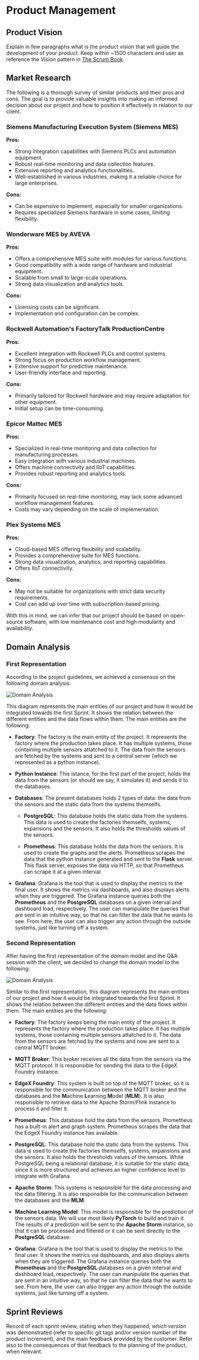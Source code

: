 # Product Management

## Product Vision

Explain in few paragraphs what is the product vision that will guide the development of your product. Keep within ~1500 characters and user as reference the _Vision_ pattern in [The Scrum Book](http://scrumbook.org/).




## Market Research

The following is a thorough survey of similar products and their pros and cons. The goal is to provide valuable insights into making an informed decision about our project and how to position it effectively in relation to our client.


### Siemens Manufacturing Execution System (Siemens MES)

**Pros:**
- Strong integration capabilities with Siemens PLCs and automation equipment.
- Robust real-time monitoring and data collection features.
- Extensive reporting and analytics functionalities.
- Well-established in various industries, making it a reliable choice for large enterprises.

**Cons:**
- Can be expensive to implement, especially for smaller organizations.
- Requires specialized Siemens hardware in some cases, limiting flexibility.

### Wonderware MES by AVEVA

**Pros:**
- Offers a comprehensive MES suite with modules for various functions.
- Good compatibility with a wide range of hardware and industrial equipment.
- Scalable from small to large-scale operations.
- Strong data visualization and analytics tools.

**Cons:**
- Licensing costs can be significant.
- Implementation and configuration can be complex.

### Rockwell Automation's FactoryTalk ProductionCentre

**Pros:**
- Excellent integration with Rockwell PLCs and control systems.
- Strong focus on production workflow management.
- Extensive support for predictive maintenance.
- User-friendly interface and reporting.

**Cons:**
- Primarily tailored for Rockwell hardware and may require adaptation for other equipment.
- Initial setup can be time-consuming.

### Epicor Mattec MES

**Pros:**
- Specialized in real-time monitoring and data collection for manufacturing processes.
- Easy integration with various industrial machines.
- Offers machine connectivity and IIoT capabilities.
- Provides robust reporting and analytics tools.

**Cons:**
- Primarily focused on real-time monitoring, may lack some advanced workflow management features.
- Costs may vary depending on the scale of implementation.

### Plex Systems MES

**Pros:**
- Cloud-based MES offering flexibility and scalability.
- Provides a comprehensive suite for MES functions.
- Strong data visualization, analytics, and reporting capabilities.
- Offers IIoT connectivity.

**Cons:**
- May not be suitable for organizations with strict data security requirements.
- Cost can add up over time with subscription-based pricing.

With this in mind, we can infer that our project should be based on open-source software, with low maintenance cost and high modularity and availability.


## Domain Analysis

### First Representation

According to the project guidelines, we achieved a consensus on the following domain analysis:

![Domain Analysis](images/domain_model_1.png)

This diagram represents the main entities of our project and how it would be integrated towards the first Sprint. It shows the relation between the different entities and the data flows within them. The main entities are the following:

- **Factory**: The factory is the main entity of the project. It represents the factory where the production takes place. It has multiple systems, those containing multiple sensors attatched to it. The data from the sensors are fetched by the systems and sent to a central server (which we represented as a python instance).

- **Python Instance**: This istance, for the first part of the project, holds the data from the sensors (or should we say, it simulates it) and sends it to the databases.

- **Databases**: The present databases holds 2 types of data: the data from the sensors and the static data from the systems themselfs.
    
    - **PostgreSQL**: This database holds the static data from the systems. This data is used to create the factories themselfs, systems, expansions and the sensors. It also holds the thresholds values of the sensors.
    
    - **Prometheus**: This database holds the data from the sensors. It is used to create the graphs and the alerts. Prometheus scrapes the data that the python instance generated and sent to the **Flask** server. This flask server, exposes the data via HTTP, so that Prometheus can scrape it at a given interval.

- **Grafana**: Grafana is the tool that is used to display the metrics to the final user. It shows the metrics via dashboards, and also displays alerts when they are triggered. The Grafana instance queries both the **Prometheus** and the **PostgreSQL** databases on a given interval and dashboard load, respectively. The user can manipulate the queries that are sent in an intuitive way, so that he can filter the data that he wants to see. From here, the user can also trigger any action through the outside systems, just like turning off a system.


### Second Representation

After having the first representation of the domain model and the Q&A session with the client, we decided to change the domain model to the following:

![Domain Analysis](images/domain_model_2.png)

Similar to the first representation, this diagram represents the main entities of our project and how it would be integrated towards the first Sprint. It shows the relation between the different entities and the data flows within them. The main entities are the following:

- **Factory**: The factory keeps being the main entity of the project. It represents the factory where the production takes place. It has multiple systems, those containing multiple sensors attatched to it. The data from the sensors are fetched by the systems and now are sent to a central MQTT broker. 

- **MQTT Broker**: This broker receives all the data from the sensors via the MQTT protocol. It is responsible for sending the data to the EdgeX Foundry instance.

- **EdgeX Foundry**: This system is built on top of the MQTT broker, so it is responsible for the communication between the MQTT broker and the databases and the **M**achine **L**earning **M**odel (**MLM**). It is also responsible to retrieve data to the Apache Storm/Flink instance to process it and filter it.

- **Prometheus**: This database hold the data from the sensors. Prometheus has a built-in alert and graph system. Prometheus scrapes the data that the EdgeX Foundry instance has available.

- **PostgreSQL**: This database hold the static data from the systems. This data is used to create the factories themselfs, systems, expansions and the sensors. It also holds the thresholds values of the sensors. While PostgreSQL being a relational database, it is suitable for the static data, since it is more structured and achieves an higher confidence level to integrate with Grafana.

- **Apache Storm**: This systems is responsible for the data processing and the data filtering. It is also responsible for the communication between the databases and the **MLM**. 

- **Machine Learning Model**: This model is responsible for the prediction of the sensors data. We will use most likely **PyTorch** to build and train it. The results of a prediction will be sent to the **Apache Storm** instance, so that it can be processed and filtered or it can be sent directly to the **PostgreSQL** database.

- **Grafana**: Grafana is the tool that is used to display the metrics to the final user. It shows the metrics via dashboards, and also displays alerts when they are triggered. The Grafana instance queries both the **Prometheus** and the **PostgreSQL** databases on a given interval and dashboard load, respectively. The user can manipulate the queries that are sent in an intuitive way, so that he can filter the data that he wants to see. From here, the user can also trigger any action through the outside systems, just like turning off a system.



## Sprint Reviews

Record of each sprint review, stating *when* they happened, *which version* was demonstrated (refer to specific git tags and/or version number of the product increment), and the main feedback provided by the customer. Refer also to the consequences of that feedback to the planning of the product, when relevant.
